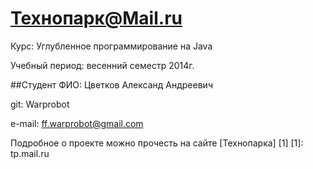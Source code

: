 Технопарк@Mail.ru
============
Курс: Углубленное программирование на Java

Учебный период: весенний семестр 2014г.

##Студент
ФИО: Цветков Александ Андреевич

git: Warprobot

e-mail: ff.warprobot@gmail.com

Подробное о проекте можно прочесть на сайте [Технопарка] [1]
[1]: tp.mail.ru

